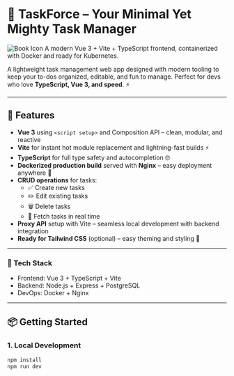 # 📝 TaskForce – Your Minimal Yet Mighty Task Manager

![Book Icon](https://www.kanbanchi.com/wp-content/uploads/2013/05/kanban-board.png)
A modern Vue 3 + Vite + TypeScript frontend, containerized with Docker and ready for Kubernetes.

A lightweight task management web app designed with modern tooling to keep your to-dos organized, editable, and fun to manage. Perfect for devs who love **TypeScript, Vue 3, and speed**. ⚡

---

## 🚀 Features

- **Vue 3** using `<script setup>` and Composition API – clean, modular, and reactive
- **Vite** for instant hot module replacement and lightning-fast builds ⚡
- **TypeScript** for full type safety and autocompletion 🤓
- **Dockerized production build** served with **Nginx** – easy deployment anywhere 🐳
- **CRUD operations** for tasks:
  - ✅ Create new tasks
  - ✏️ Edit existing tasks
  - 🗑️ Delete tasks
  - 📜 Fetch tasks in real time
- **Proxy API** setup with Vite – seamless local development with backend integration
- **Ready for Tailwind CSS** (optional) – easy theming and styling 🎨

---

### 🔧 Tech Stack

- Frontend: Vue 3 + TypeScript + Vite
- Backend: Node.js + Express + PostgreSQL
- DevOps: Docker + Nginx

---

## 📦 Getting Started

### 1. Local Development

```bash
npm install
npm run dev
```
